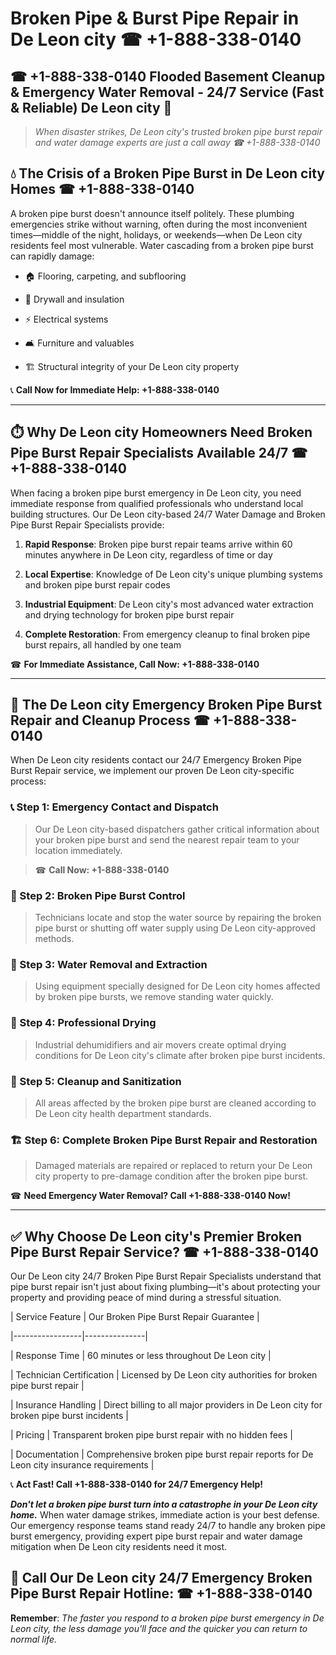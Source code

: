 # Broken Pipe & Burst Pipe Repair in De Leon city ☎ +1-888-338-0140  
## ☎ +1-888-338-0140 Flooded Basement Cleanup & Emergency Water Removal - 24/7 Service (Fast & Reliable) De Leon city 🚨  

> *When disaster strikes, De Leon city's trusted broken pipe burst repair and water damage experts are just a call away ☎ +1-888-338-0140*  

## 💧 The Crisis of a Broken Pipe Burst in De Leon city Homes ☎ +1-888-338-0140  

A broken pipe burst doesn't announce itself politely. These plumbing emergencies strike without warning, often during the most inconvenient times—middle of the night, holidays, or weekends—when De Leon city residents feel most vulnerable. Water cascading from a broken pipe burst can rapidly damage:  

* 🏠 Flooring, carpeting, and subflooring  
* 🧱 Drywall and insulation  
* ⚡ Electrical systems  
* 🛋️ Furniture and valuables  
* 🏗️ Structural integrity of your De Leon city property  

📞 **Call Now for Immediate Help: +1-888-338-0140**  

---  

## ⏱️ Why De Leon city Homeowners Need Broken Pipe Burst Repair Specialists Available 24/7 ☎ +1-888-338-0140  

When facing a broken pipe burst emergency in De Leon city, you need immediate response from qualified professionals who understand local building structures. Our De Leon city-based 24/7 Water Damage and Broken Pipe Burst Repair Specialists provide:  

1. **Rapid Response**: Broken pipe burst repair teams arrive within 60 minutes anywhere in De Leon city, regardless of time or day  
2. **Local Expertise**: Knowledge of De Leon city's unique plumbing systems and broken pipe burst repair codes  
3. **Industrial Equipment**: De Leon city's most advanced water extraction and drying technology for broken pipe burst repair  
4. **Complete Restoration**: From emergency cleanup to final broken pipe burst repairs, all handled by one team  

☎ **For Immediate Assistance, Call Now: +1-888-338-0140**  

---  

## 🔧 The De Leon city Emergency Broken Pipe Burst Repair and Cleanup Process ☎ +1-888-338-0140  

When De Leon city residents contact our 24/7 Emergency Broken Pipe Burst Repair service, we implement our proven De Leon city-specific process:  

### 📞 Step 1: Emergency Contact and Dispatch  
> Our De Leon city-based dispatchers gather critical information about your broken pipe burst and send the nearest repair team to your location immediately.  
> ☎ **Call Now: +1-888-338-0140**  

### 🚿 Step 2: Broken Pipe Burst Control  
> Technicians locate and stop the water source by repairing the broken pipe burst or shutting off water supply using De Leon city-approved methods.  

### 🌊 Step 3: Water Removal and Extraction  
> Using equipment specially designed for De Leon city homes affected by broken pipe bursts, we remove standing water quickly.  

### 💨 Step 4: Professional Drying  
> Industrial dehumidifiers and air movers create optimal drying conditions for De Leon city's climate after broken pipe burst incidents.  

### 🧼 Step 5: Cleanup and Sanitization  
> All areas affected by the broken pipe burst are cleaned according to De Leon city health department standards.  

### 🏗️ Step 6: Complete Broken Pipe Burst Repair and Restoration  
> Damaged materials are repaired or replaced to return your De Leon city property to pre-damage condition after the broken pipe burst.  

☎ **Need Emergency Water Removal? Call +1-888-338-0140 Now!**  

---  

## ✅ Why Choose De Leon city's Premier Broken Pipe Burst Repair Service? ☎ +1-888-338-0140  

Our De Leon city 24/7 Broken Pipe Burst Repair Specialists understand that pipe burst repair isn't just about fixing plumbing—it's about protecting your property and providing peace of mind during a stressful situation.  

| Service Feature | Our Broken Pipe Burst Repair Guarantee |  
|-----------------|---------------|  
| Response Time | 60 minutes or less throughout De Leon city |  
| Technician Certification | Licensed by De Leon city authorities for broken pipe burst repair |  
| Insurance Handling | Direct billing to all major providers in De Leon city for broken pipe burst incidents |  
| Pricing | Transparent broken pipe burst repair with no hidden fees |  
| Documentation | Comprehensive broken pipe burst repair reports for De Leon city insurance requirements |  

📞 **Act Fast! Call +1-888-338-0140 for 24/7 Emergency Help!**  

***Don't let a broken pipe burst turn into a catastrophe in your De Leon city home.*** When water damage strikes, immediate action is your best defense. Our emergency response teams stand ready 24/7 to handle any broken pipe burst emergency, providing expert pipe burst repair and water damage mitigation when De Leon city residents need it most.  

## 📱 Call Our De Leon city 24/7 Emergency Broken Pipe Burst Repair Hotline: ☎ +1-888-338-0140  

**Remember**: *The faster you respond to a broken pipe burst emergency in De Leon city, the less damage you'll face and the quicker you can return to normal life.*